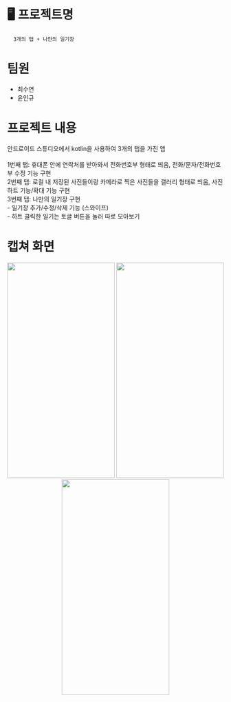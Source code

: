 # 🖥️ 프로젝트명 
```
  3개의 탭 + 나만의 일기장
```

# 팀원
- 최수연
- 윤인규

# 프로젝트 내용
  안드로이드 스튜디오에서 kotlin을 사용하여 3개의 탭을 가진 앱<br/><br/>
  1번째 탭: 휴대폰 안에 연락처를 받아와서 전화번호부 형태로 띄움, 전화/문자/전화번호부 수정 기능 구현<br/>
  2번째 탭: 로컬 내 저장된 사진들이랑 카메라로 찍은 사진들을 갤러리 형태로 띄움, 사진 하트 기능/확대 기능 구현<br/>
  3번째 탭: 나만의 일기장 구현<br/>
    - 일기장 추가/수정/삭제 기능 (스와이프)<br/>
    - 하트 클릭한 일기는 토글 버튼을 눌러 따로 모아보기<br/>


# 캡쳐 화면

<p align="center">
<image src="https://github.com/madcamp4/TabProject/assets/86272865/80d8d3c5-9384-4b9e-ad72-94e8be720b2e" width="250" height="500" /> 
<image src="https://github.com/madcamp4/TabProject/assets/86272865/311dd939-58e8-4aad-b646-76e3c6be82ca" width="250" height="500" />
<image src="https://github.com/madcamp4/TabProject/assets/86272865/5da30033-2f03-4f4d-a8d3-35b2e646a7a1" width="250" height="500" />
</p>
